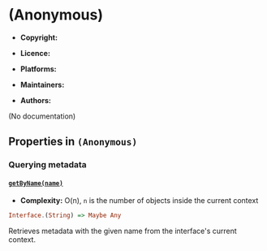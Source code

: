 

# (Anonymous)






  - **Copyright:**
    
  - **Licence:**
    
  - **Platforms:**
    
  - **Maintainers:**
    
  - **Authors:**
    


(No documentation)



## Properties in `(Anonymous)`




### Querying metadata




#### [`getByName(name)`](prototype/constructor)

  - **Complexity:**
    O(n), `n` is the number of objects inside the current context

```haskell
Interface.(String) => Maybe Any
```

Retrieves metadata with the given name from the interface's current context.







